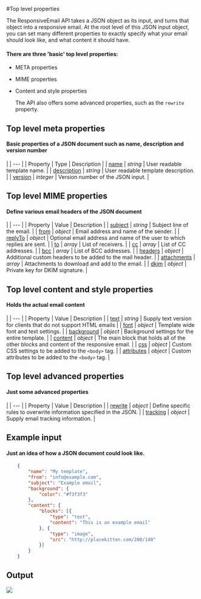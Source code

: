 #Top level properties

The ResponsiveEmail API takes a JSON object as its input, and turns that
object into a responsive email. At the root level of this JSON input object,
you can set many different properties to exactly specify what your
email should look like, and what content it should have.

#### There are three 'basic' top level properties:

* META properties
* MIME properties
* Content and style properties

    The API also offers some advanced properties, such as the `rewrite` property.

## Top level meta properties

#### Basic properties of a JSON document such as name, description and version number

 |
| --- |
| Property | Type | Description |
| [name](/support/json/property-name) | _string_ | User readable template name. |
| [description](/support/json/property-description) | _string_ | User readable template description. |
| [version](/support/json/property-version) | _integer_ | Version number of the JSON input. |

## Top level MIME properties

#### Define various email headers of the JSON document

 |
| --- |
| Property | Value | Description |
| [subject](/support/json/property-subject) | _string_ | Subject line of the email. |
| [from](/support/json/property-from) | _object_ | Email address and name of the sender. |
| [replyTo](/support/json/property-reply-to) | _object_ | Optional email address and name of the user to which replies are sent. |
| [to](/support/json/property-to) | _array_ | List of receivers. |
| [cc](/support/json/property-cc) | _array_ | List of CC addresses. |
| [bcc](/support/json/property-bcc) | _array_ | List of BCC addresses. |
| [headers](/support/json/property-headers) | _object_ | Additional custom headers to be added to the mail header. |
| [attachments](/support/json/property-attachments) | _array_ | Attachments to download and add to the email. |
| [dkim](/support/json/property-dkim) | _object_ | Private key for DKIM signature. |

## Top level content and style properties

#### Holds the actual email content

 |
| --- |
| Property | Value | Description |
| [text](/support/json/property-text) | _string_ | Supply text version for clients that do not support HTML emails |
| [font](/support/json/property-font) | _object_ | Template wide font and text settings. |
| [background](/support/json/property-background) | _object_ | Background settings for the entire template. |
| [content](/support/json/property-content) | _object_ | The main block that holds all of the other blocks and content of the responsive email. |
| [css](/support/json/property-css) | _object_ | Custom CSS settings to be added to the `<body>` tag. |
| [attributes](/support/json/property-attributes) | _object_ | Custom attributes to be added to the `<body>` tag. |

## Top level advanced properties

#### Just some advanced properties

 |
| --- |
| Property | Value | Description |
| [rewrite](/support/json/property-rewrite) | _object_ | Define specific rules to overwrite information specified in the JSON. |
| [tracking](/support/json/property-tracking) | _object_ | Supply email tracking information. |


## Example input

#### Just an idea of how a JSON document could look like.


````json
    {
        "name": "My template",
        "from": "info@example.com",
        "subject": "Example email",
        "background": {
            "color": "#f3f3f3"
        },
        "content": {
            "blocks": [{
                "type": "text",
                "content": "This is an example email"
            }, {
                "type": "image",
                "src": "http://placekitten.com/200/140"
            }]
        }
    }
````


## Output


![](opernica-docs:ResponsiveEmail/json/example-output.png)

